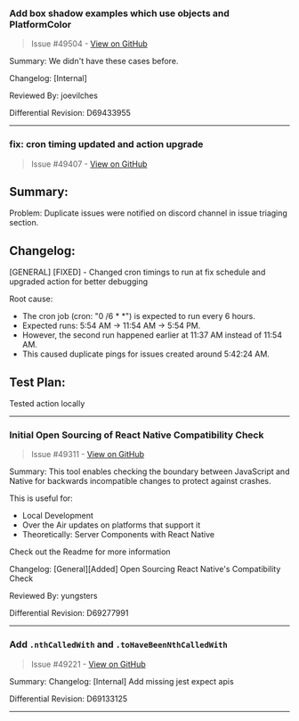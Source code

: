 ### Add box shadow examples which use objects and PlatformColor

> Issue #49504 - [View on GitHub](https://github.com/facebook/react-native/pull/49504)

Summary:
We didn't have these cases before.

Changelog: [Internal]

Reviewed By: joevilches

Differential Revision: D69433955




---

### fix: cron timing updated and action upgrade

> Issue #49407 - [View on GitHub](https://github.com/facebook/react-native/pull/49407)

<!-- Thanks for submitting a pull request! We appreciate you spending the time to work on these changes. Please provide enough information so that others can review your pull request. The three fields below are mandatory. -->

## Summary:

<!-- Explain the **motivation** for making this change. What existing problem does the pull request solve? -->

Problem: Duplicate issues were notified on discord channel in issue triaging section.

## Changelog:

<!-- Help reviewers and the release process by writing your own changelog entry.

Pick one each for the category and type tags:

[GENERAL] [FIXED] - Changed cron timings to run at fix schedule and upgraded action for better debugging

For more details, see:
https://reactnative.dev/contributing/changelogs-in-pull-requests
-->
[GENERAL] [FIXED] - Changed cron timings to run at fix schedule and upgraded action for better debugging

Root cause:
- The cron job (cron: "0 /6 * *") is expected to run every 6 hours.
- Expected runs: 5:54 AM → 11:54 AM → 5:54 PM.
- However, the second run happened earlier at 11:37 AM instead of 11:54 AM.
- This caused duplicate pings for issues created around 5:42:24 AM.

## Test Plan:

<!-- Demonstrate the code is solid. Example: The exact commands you ran and their output, screenshots / videos if the pull request changes the user interface. -->

Tested action locally


---

### Initial Open Sourcing of React Native Compatibility Check

> Issue #49311 - [View on GitHub](https://github.com/facebook/react-native/pull/49311)

Summary:
This tool enables checking the boundary between JavaScript and Native for
backwards incompatible changes to protect against crashes.

This is useful for:

- Local Development
- Over the Air updates on platforms that support it
- Theoretically: Server Components with React Native

Check out the Readme for more information

Changelog: [General][Added] Open Sourcing React Native's Compatibility Check

Reviewed By: yungsters

Differential Revision: D69277991


---

### Add `.nthCalledWith` and `.toHaveBeenNthCalledWith`

> Issue #49221 - [View on GitHub](https://github.com/facebook/react-native/pull/49221)

Summary:
Changelog: [Internal]
Add missing jest expect apis

Differential Revision: D69133125




---

